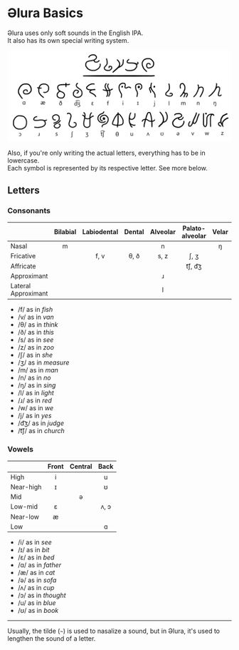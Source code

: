 # Əlura Basics
Əlura uses only soft sounds in the English IPA. <br>
It also has its own special writing system.

![](https://github.com/Joalor64GH/alura/blob/main/alura.png?raw=true)

Also, if you're only writing the actual letters, everything has to be in lowercase. <br>
Each symbol is represented by its respective letter. See more below.

## Letters
### Consonants
|                        | Bilabial  | Labiodental | Dental    | Alveolar  | Palato-alveolar   | Velar | Labial-velar | Palatal |
| :-------------         | :-------: | :---------: | :-------: | :-------: | :---------------: | :---: | :----------: | :-----: |
| Nasal                  | m         |             |           | n         |                   | ŋ     |              |         |
| Fricative              |           | f, v        | θ, ð      | s, z      | ʃ, ʒ              |       |              |         |
| Affricate              |           |             |           |           | t͡ʃ, d͡ʒ            |       |              |         |
| Approximant            |           |             |           | ɹ         |                   |       | w            | j       |
| Lateral Approximant    |           |             |           | l         |                   |       |              |         |

* /f/ as in *fish*
* /v/ as in *van*
* /θ/ as in *think*
* /ð/ as in *this*
* /s/ as in *see*
* /z/ as in *zoo*
* /ʃ/ as in *she*
* /ʒ/ as in *measure*
* /m/ as in *man*
* /n/ as in *no*
* /ŋ/ as in *sing*
* /l/ as in *light*
* /ɹ/ as in *red*
* /w/ as in *we*
* /j/ as in *yes*
* /d͡ʒ/ as in *judge*
* /t͡ʃ/ as in *church*

### Vowels
|                | Front        | Central       | Back         |
| :------------- | :----------: | :-----------: | :----------: |
| High           | i            |               | u            |
| Near-high      | ɪ            |               | ʊ            |
| Mid            |              | ə             |              |
| Low-mid        | ɛ            |               | ʌ, ɔ         |
| Near-low       | æ            |               |              |
| Low            |              |               | ɑ            |

* /i/ as in *see*
* /ɪ/ as in *bit*
* /ɛ/ as in *bed*
* /ɑ/ as in *father*
* /æ/ as in *cat*
* /ə/ as in *sofa*
* /ʌ/ as in *cup*
* /ɔ/ as in *thought*
* /u/ as in *blue*
* /ʊ/ as in *book*

---

Usually, the tilde (`~`) is used to nasalize a sound, but in Əlura, it's used to lengthen the sound of a letter.